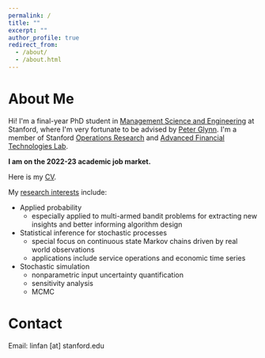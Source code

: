 ```yaml
---
permalink: /
title: ""
excerpt: ""
author_profile: true
redirect_from: 
  - /about/
  - /about.html
---
```


About Me
======
Hi! I'm a final-year PhD student in [Management Science and Engineering](https://msande.stanford.edu/) at Stanford, where I'm very fortunate to be advised by [Peter Glynn](https://web.stanford.edu/~glynn/). I'm a member of Stanford [Operations Research](https://or.stanford.edu/) and [Advanced Financial Technologies Lab](https://fintech.stanford.edu/).

**I am on the 2022-23 academic job market.**   
    
Here is my [CV](https://linfanf.github.io/files/LinFan_CV_August2022.pdf). 

My [research interests](https://linfanf.github.io/research/) include:
- Applied probability
  - especially applied to multi-armed bandit problems for extracting new insights and better informing algorithm design
- Statistical inference for stochastic processes
  - special focus on continuous state Markov chains driven by real world observations
  - applications include service operations and economic time series
- Stochastic simulation
  - nonparametric input uncertainty quantification
  - sensitivity analysis
  - MCMC
  
Contact
======
Email: linfan [at] stanford.edu



